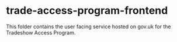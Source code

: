 # trade-access-program-frontend
This folder contains the user facing service hosted on gov.uk for the Tradeshow Access Program. 

